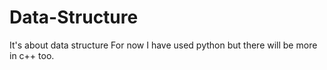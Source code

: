 # Data-Structure
It's about data structure
For now I have used python but there will be more in c++ too.
